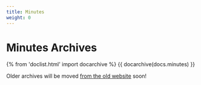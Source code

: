 ```yaml
---
title: Minutes
weight: 0
---
```


# Minutes Archives

{% from 'doclist.html' import docarchive %}
{{ docarchive(docs.minutes) }}

Older archives will be moved [from the old website](/documents/minutes.php) soon!
